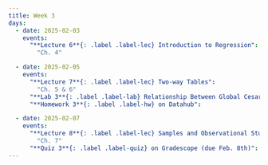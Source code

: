 ```yaml
---
title: Week 3
days:
  - date: 2025-02-03
    events:
      "**Lecture 6**{: .label .label-lec} Introduction to Regression":
        "Ch. 4"

  - date: 2025-02-05
    events:
      "**Lecture 7**{: .label .label-lec} Two-way Tables":
        "Ch. 5 & 6"
      "**Lab 3**{: .label .label-lab} Relationship Between Global Cesarean Delivery Rates and GDP (Due Feb 8th)":
      "**Homework 3**{: .label .label-hw} on Datahub":

  - date: 2025-02-07
    events:
      "**Lecture 8**{: .label .label-lec} Samples and Observational Studies": 
        "Ch. 7"
      "**Quiz 3**{: .label .label-quiz} on Gradescope (due Feb. 8th)":
---
```

